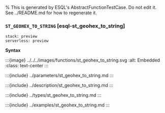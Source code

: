 % This is generated by ESQL's AbstractFunctionTestCase. Do not edit it. See ../README.md for how to regenerate it.

### `ST_GEOHEX_TO_STRING` [esql-st_geohex_to_string]
```{applies_to}
stack: preview
serverless: preview
```

**Syntax**

:::{image} ../../../images/functions/st_geohex_to_string.svg
:alt: Embedded
:class: text-center
:::


:::{include} ../parameters/st_geohex_to_string.md
:::

:::{include} ../description/st_geohex_to_string.md
:::

:::{include} ../types/st_geohex_to_string.md
:::

:::{include} ../examples/st_geohex_to_string.md
:::
